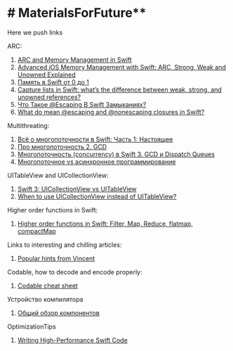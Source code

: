 # # MaterialsForFuture**
Here we push links

ARC:
   1) [ARC and Memory Management in Swift](https://www.kodeco.com/966538-arc-and-memory-management-in-swift)
   2) [Advanced iOS Memory Management with Swift: ARC, Strong, Weak and Unowned Explained](https://www.vadimbulavin.com/swift-memory-management-arc-strong-weak-and-unowned/)
   3) [Память в Swift от 0 до 1](https://habr.com/ru/company/hh/blog/546856/)
   4) [Capture lists in Swift: what’s the difference between weak, strong, and unowned references?](https://www.hackingwithswift.com/articles/179/capture-lists-in-swift-whats-the-difference-between-weak-strong-and-unowned-references)
   5) [Что Такое @Escaping В Swift Замыканиях?](https://swiftbook.ru/post/tutorials/escaping-in-closures-in-swift/)
   6) [What do mean @escaping and @nonescaping closures in Swift?](https://medium.com/swiftcommmunity/what-do-mean-escaping-and-nonescaping-closures-in-swift-d404d721f39d)


Multithreating:
   1) [Всё о многопоточности в Swift: Часть 1: Настоящее](https://medium.com/@alexey_nenastev/всё-о-многопоточности-в-swift-часть-1-настоящее-f0b4d5718877)
   2) [Про многопоточность 2. GCD](https://habr.com/ru/post/578752/)
   3) [Многопоточность (concurrency) в Swift 3. GCD и Dispatch Queues](https://habr.com/ru/post/320152/)
   4) [Многопоточное vs асинхронное программирование](https://ru.stackoverflow.com/questions/445768/Многопоточное-vs-асинхронное-программирование)

   
UITableView and UICollectionView:
   1) [Swift 3: UICollectionView vs UITableView](https://medium.com/@nitpaxy/swift-3-uicollectionview-vs-uitableview-9909bbc0ec66)
   2) [When to use UICollectionView instead of UITableView?](https://stackoverflow.com/questions/23078847/when-to-use-uicollectionview-instead-of-uitableview)
   
   
Higher order functions in Swift:
   1) [Higher order functions in Swift: Filter, Map, Reduce, flatmap, compactMap](https://abhimuralidharan.medium.com/higher-order-functions-in-swift-filter-map-reduce-flatmap-1837646a63e8)


Links to interesting and chilling articles:

1) [Popular hints from Vincent](https://www.swiftwithvincent.com/tips/closures-and-capture-lists)

Codable, how to decode and encode properly:
1) [Codable cheat sheet](https://www.hackingwithswift.com/articles/119/codable-cheat-sheet)

Устройство компилятора
1) [Общий обзор компонентов](https://habr.com/ru/companies/e-legion/articles/438204/)

OptimizationTips
1) [Writing High-Performance Swift Code](https://github.com/apple/swift/blob/main/docs/OptimizationTips.rst)
